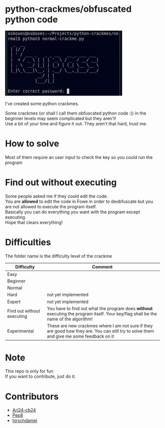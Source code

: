 # python-crackmes/obfuscated python code

![Screenshot of the normal difficulty crackme](thumbnail-crackme.png)

I've created some python crackmes.  

Some crackmes (or shall I call them obfuscated python code :)) in the beginner levels may seem complicated but they aren't!  
Use a bit of your time and figure it out. They aren't that hard, trust me.  

# How to solve

Most of them require an user input to check the key so you could run the program

# Find out without executing

Some people asked me if they could edit the code.  
You are **allowed** to edit the code in Fowe in order to deobfuscate but you are not allowed to execute the program itself.  
Basically you can do everything you want with the program except executing.  
Hope that clears everything!  

# Difficulties

The folder name is the difficulty level of the crackme  

| Difficulty | Comment |
| --- | --- | 
| Easy |  | 
| Beginner |  | 
| Normal | | 
| Hard | not yet implemented | 
| Expert | not yet implemented | 
| Find out without executing | You have to find out what the program does **without** executing the program itself. Your key/flag shall be the name of the algorithm! | 
| Experimental | These are new crackmes where I am not sure if they are good how they are. You can still try to solve them and give me some feedback on it | 

# Note

This repo is only for fun  
If you want to contribute, just do it.

# Contributors

- [Ari24-cb24](https://github.com/Ari24-cb24)
- [Pep8](https://www.youtube.com/watch?v=hgI0p1zf31k)
- [hirschdaniel](https://hirschdaniel.com)
